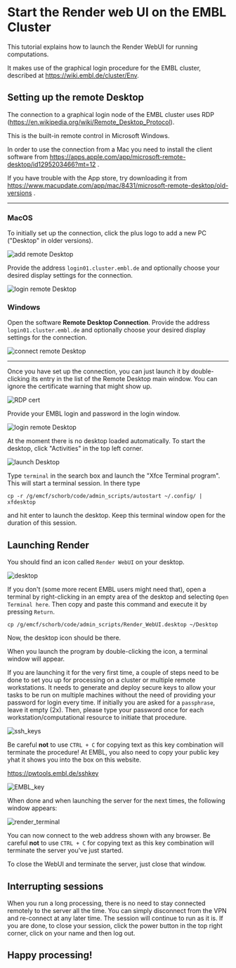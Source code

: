 # Start the Render web UI on the EMBL Cluster

This tutorial explains how to launch the Render WebUI for running computations.

It makes use of the graphical login procedure for the EMBL cluster, described at https://wiki.embl.de/cluster/Env.


## Setting up the remote Desktop

The connection to a graphical login node of the EMBL cluster uses RDP (https://en.wikipedia.org/wiki/Remote_Desktop_Protocol).

This is the built-in remote control in Microsoft Windows.

In order to use the connection from a Mac you need to install the client software from https://apps.apple.com/app/microsoft-remote-desktop/id1295203466?mt=12 .

If you have trouble with the App store, try downloading it from https://www.macupdate.com/app/mac/8431/microsoft-remote-desktop/old-versions .

***

### MacOS 

To initially set up the connection, click the plus logo to add a new PC ("Desktop" in older versions).

![add remote Desktop](img/ms_add.png "Add remote Desktop")

Provide the address `login01.cluster.embl.de` and optionally choose your desired display settings for the connection.

![login remote Desktop](img/rdp_login01.png "Add remote Desktop")

### Windows
Open the software **Remote Desktop Connection**. Provide the address `login01.cluster.embl.de` and optionally choose your desired display settings for the connection.

![connect remote Desktop](img/rdp_win.png "Connect remote Desktop")


***

Once you have set up the connection, you can just launch it by double-clicking its entry in the list of the Remote Desktop main window. You can ignore the certificate warning that might show up.

![RDP cert](img/rdp_cert.png "RDP certificate warning")

Provide your EMBL login and password in the login window. 

![login remote Desktop](img/xrdp_login.png "Log in")

At the moment there is no desktop loaded automatically. To start the desktop, click "Activities" in the top left corner.

![launch Desktop](img/gnome_terminal.png "launch Desktop")

Type `terminal` in the search box and launch the "Xfce Terminal program".
This will start a terminal session. In there type 

```
cp -r /g/emcf/schorb/code/admin_scripts/autostart ~/.config/ | xfdesktop
```

and hit enter to launch the desktop. Keep this terminal window open for the duration of this session.

## Launching Render


You should find an icon called `Render WebUI` on your desktop.

![desktop](img/render_desktop_icon.png "Render - Desktop icon")

If you don't (some more recent EMBL users might need that), open a terminal by right-clicking in an empty area of the desktop and selecting `Open Terminal here`.
Then copy and paste this command and execute it by pressing `Return`.

```
cp /g/emcf/schorb/code/admin_scripts/Render_WebUI.desktop ~/Desktop
```

Now, the desktop icon should be there.

When you launch the program by double-clicking the icon, a terminal window will appear.

If you are launching it for the very first time, a couple of steps need to be done to set you up for processing on a cluster or multiple remote workstations.
It needs to generate and deploy secure keys to allow your tasks to be run on multiple machines without the need of providing your password for login every time.
If initially you are asked for a `passphrase`, leave it empty (2x).
Then, please type your password once for each workstation/computational resource to initiate that procedure.

![ssh_keys](img/ssh_keys.png "ssh key generation")

Be careful **not** to use `CTRL + C` for copying text as this key combination will terminate the procedure!
At EMBL, you also need to copy your public key yhat it shows you into the box on this website.

https://pwtools.embl.de/sshkey

![EMBL_key](img/EMBL_key.png "ssh key upload")

When done and when launching the server for the next times, the following window appears:

![render_terminal](img/render_terminal.png "remote terminal")

You can now connect to the web address shown with any browser. Be careful **not** to use `CTRL + C` for copying text as this key combination will terminate the server you've just started.

To close the WebUI and terminate the server, just close that window.

## Interrupting sessions

When you run a long processing, there is no need to stay connected remotely to the server all the time. You can simply disconnect from the VPN and re-connect at any later time. The session will continue to run as it is.
If you are done, to close your session, click the power button in the top right corner, click on your name and then log out.

## Happy processing!
